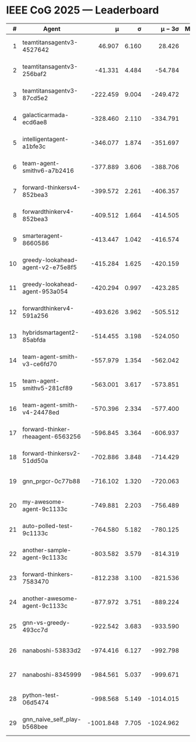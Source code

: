 # IEEE CoG 2025 — Leaderboard

| # | Agent | μ | σ | μ − 3σ | Matches | Updated |
|---:|---|---:|---:|---:|---:|---|
| 1 | teamtitansagentv3-4527642 | 46.907 | 6.160 | 28.426 | 21690 | 2025-08-25 09:47 |
| 2 | teamtitansagentv3-256baf2 | -41.331 | 4.484 | -54.784 | 21996 | 2025-08-25 09:47 |
| 3 | teamtitansagentv3-87cd5e2 | -222.459 | 9.004 | -249.472 | 22446 | 2025-08-25 09:47 |
| 4 | galacticarmada-ecd6ae8 | -328.460 | 2.110 | -334.791 | 20080 | 2025-08-25 09:47 |
| 5 | intelligentagent-a1bfe3c | -346.077 | 1.874 | -351.697 | 18439 | 2025-08-25 09:47 |
| 6 | team-agent-smithv6-a7b2416 | -377.889 | 3.606 | -388.706 | 21460 | 2025-08-25 09:47 |
| 7 | forward-thinkersv4-852bea3 | -399.572 | 2.261 | -406.357 | 17675 | 2025-08-25 09:47 |
| 8 | forwardthinkerv4-852bea3 | -409.512 | 1.664 | -414.505 | 18402 | 2025-08-25 09:47 |
| 9 | smarteragent-8660586 | -413.447 | 1.042 | -416.574 | 18302 | 2025-08-25 09:47 |
| 10 | greedy-lookahead-agent-v2-e75e8f5 | -415.284 | 1.625 | -420.159 | 22166 | 2025-08-25 09:47 |
| 11 | greedy-lookahead-agent-953a054 | -420.294 | 0.997 | -423.285 | 19926 | 2025-08-25 09:47 |
| 12 | forwardthinkerv4-591a256 | -493.626 | 3.962 | -505.512 | 17916 | 2025-08-25 09:47 |
| 13 | hybridsmartagent2-85abfda | -514.455 | 3.198 | -524.050 | 18192 | 2025-08-25 09:47 |
| 14 | team-agent-smith-v3-ce6fd70 | -557.979 | 1.354 | -562.042 | 22256 | 2025-08-25 09:47 |
| 15 | team-agent-smithv5-281cf89 | -563.001 | 3.617 | -573.851 | 20800 | 2025-08-25 09:47 |
| 16 | team-agent-smith-v4-24478ed | -570.396 | 2.334 | -577.400 | 21576 | 2025-08-25 09:47 |
| 17 | forward-thinker-rheaagent-6563256 | -596.845 | 3.364 | -606.937 | 20050 | 2025-08-25 09:47 |
| 18 | forward-thinkersv2-51dd50a | -702.886 | 3.848 | -714.429 | 20970 | 2025-08-25 09:47 |
| 19 | gnn_prgcr-0c77b88 | -716.102 | 1.320 | -720.063 | 18920 | 2025-08-25 09:47 |
| 20 | my-awesome-agent-9c1133c | -749.881 | 2.203 | -756.489 | 21920 | 2025-08-25 09:47 |
| 21 | auto-polled-test-9c1133c | -764.580 | 5.182 | -780.125 | 22260 | 2025-08-25 09:47 |
| 22 | another-sample-agent-9c1133c | -803.582 | 3.579 | -814.319 | 21820 | 2025-08-25 09:47 |
| 23 | forward-thinkers-7583470 | -812.238 | 3.100 | -821.536 | 19580 | 2025-08-25 09:47 |
| 24 | another-awesome-agent-9c1133c | -877.972 | 3.751 | -889.224 | 23400 | 2025-08-25 09:47 |
| 25 | gnn-vs-greedy-493cc7d | -922.542 | 3.683 | -933.590 | 16860 | 2025-08-25 09:47 |
| 26 | nanaboshi-53833d2 | -974.416 | 6.127 | -992.798 | 16860 | 2025-08-25 09:47 |
| 27 | nanaboshi-8345999 | -984.561 | 5.037 | -999.671 | 17650 | 2025-08-25 09:47 |
| 28 | python-test-06d5474 | -998.568 | 5.149 | -1014.015 | 17450 | 2025-08-25 09:47 |
| 29 | gnn_naive_self_play-b568bee | -1001.848 | 7.705 | -1024.962 | 17500 | 2025-08-25 09:47 |
